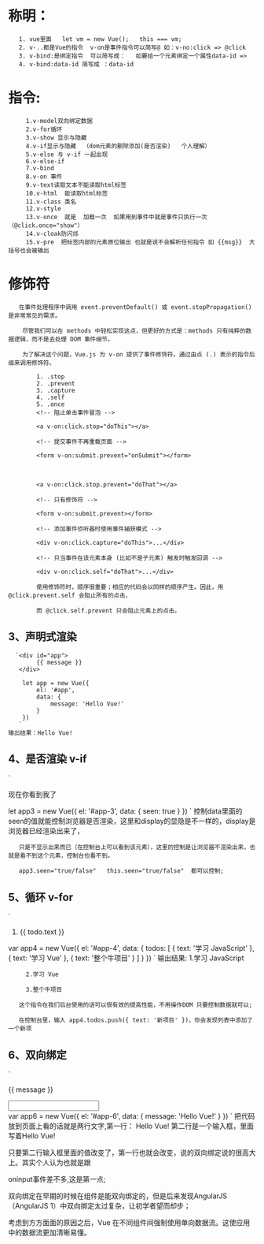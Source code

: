 称明：
==================
       1. vue里面   let vm = new Vue();   this === vm;
       2. v-..都是Vue的指令  v-on是事件指令可以简写@ 如：v-no:click => @click
       3. v-bind:是绑定指令  可以简写成：   如要给一个元素绑定一个属性data-id =>
       4. v-bind:data-id 简写成 ：data-id

指令:  
====================
         1.v-model双向绑定数据
         2.v-for循环
         3.v-show 显示与隐藏
         4.v-if显示与隐藏  （dom元素的删除添加(是否渲染)   个人理解）
         5.v-else 与 v-if 一起出现
         6.v-else-if
         7.v-bind
         8.v-on 事件
         9.v-text读取文本不能读取html标签
         10.v-html  能读取html标签
         11.v-class 类名
         12.v-style
         13.v-once  就是  加载一次  如果用到事件中就是事件只执行一次（@click.once="show"）
         14.v-cloak防闪烁
         15.v-pre  把标签内部的元素原位输出 也就是说不会解析任何指令 如 {{msg}}  大括号也会被输出

修饰符  
=====================
       在事件处理程序中调用 event.preventDefault() 或 event.stopPropagation() 是非常常见的需求。
       
        尽管我们可以在 methods 中轻松实现这点，但更好的方式是：methods 只有纯粹的数据逻辑，而不是去处理 DOM 事件细节。
       
        为了解决这个问题，Vue.js 为 v-on 提供了事件修饰符。通过由点 (.) 表示的指令后缀来调用修饰符。

            1. .stop
            2. .prevent
            3. .capture
            4. .self
            5. .once
            <!-- 阻止单击事件冒泡 -->
            
            <a v-on:click.stop="doThis"></a>
           
            <!-- 提交事件不再重载页面 -->
            
            <form v-on:submit.prevent="onSubmit"></form>
            
            <!-- 修饰符可以串联 -->
            
            <a v-on:click.stop.prevent="doThat"></a>
            
            <!-- 只有修饰符 -->
             
            <form v-on:submit.prevent></form>
            
            <!-- 添加事件侦听器时使用事件捕获模式 -->
            
            <div v-on:click.capture="doThis">...</div>
            
            <!-- 只当事件在该元素本身 (比如不是子元素) 触发时触发回调 -->
            
            <div v-on:click.self="doThat">...</div>
            
            使用修饰符时，顺序很重要；相应的代码会以同样的顺序产生。因此，用 @click.prevent.self 会阻止所有的点击，
            
            而 @click.self.prevent 只会阻止元素上的点击。
            

3、声明式渲染
--------------------
      `<div id="app">
            {{ message }}
       </div>

        let app = new Vue({
            el: '#app',
            data: {
                message: 'Hello Vue!'
            }
        })
       `
    输出结果：Hello Vue!

4、是否渲染 v-if
--------------------
`
<div id="app-3">
  <p v-if="seen">现在你看到我了</p>
</div>
let app3 = new Vue({
  el: '#app-3',
  data: {
    seen: true
  }
})
`
       控制data里面的seen的值就能控制浏览器是否渲染，这里和display的显隐是不一样的，display是浏览器已经渲染出来了，

       只是不显示出来而已（在控制台上可以看到该元素），这里的控制是让浏览器不渲染出来，也就是看不到这个元素，控制台也看不到。

       app3.seen="true/false"   this.seen="true/false"  都可以控制;


5、循环 v-for
---------------------
`
<div id="app-4">
  <ol>
    <li v-for="todo in todos">
      {{ todo.text }}
    </li>
  </ol>
</div>
var app4 = new Vue({
  el: '#app-4',
  data: {
    todos: [
      { text: '学习 JavaScript' },
      { text: '学习 Vue' },
      { text: '整个牛项目' }
    ]
  }
})
`
输出结果: 1.学习 JavaScript

         2.学习 Vue
         
         3.整个牛项目

       这个指令在我们后台使用的话可以很有效的提高性能，不用操作DOM 只要控制数据就可以;

       在控制台里，输入 app4.todos.push({ text: '新项目' })，你会发现列表中添加了一个新项
       
  
6、双向绑定
------------------
`
<div id="app-6">
  <p>{{ message }}</p>
  <input v-model="message">
</div>
var app6 = new Vue({
  el: '#app-6',
  data: {
    message: 'Hello Vue!'
  }
})
`
把代码放到页面上看的话就是两行文字,第一行： Hello Vue!  第二行是一个输入框，里面写着Hello Vue!

只要第二行输入框里面的值改变了，第一行也就会改变，说的双向绑定说的很高大上。其实个人认为也就是跟

oninput事件差不多,这是第一点;

双向绑定在早期的时候在组件是能双向绑定的，但是后来发现AngularJS（AngularJS 1）中双向绑定太过复杂，让初学者望而却步；

考虑到方方面面的原因之后，Vue 在不同组件间强制使用单向数据流。这使应用中的数据流更加清晰易懂。


